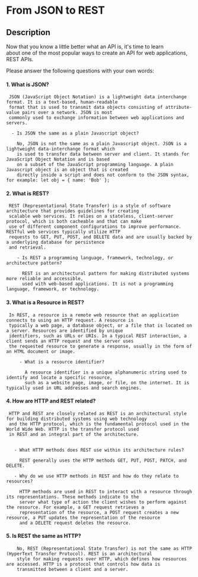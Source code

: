 # From JSON to REST

## Description

Now that you know a little better what an API is, it's time to learn  
about one of the most popular ways to create an API for web applications, REST APIs.

Please answer the following questions with your own words:

#### 1. What is JSON?
    
     JSON (JavaScript Object Notation) is a lightweight data interchange format. It is a text-based, human-readable 
     format that is used to transmit data objects consisting of attribute-value pairs over a network. JSON is most 
     commonly used to exchange information between web applications and servers.
    
      - Is JSON the same as a plain Javascript object?
        
        No, JSON is not the same as a plain Javascript object. JSON is a lightweight data-interchange format which 
        is used to transfer data between server and client. It stands for JavaScript Object Notation and is based 
        on a subset of the JavaScript programming language. A plain Javascript object is an object that is created 
        directly inside a script and does not conform to the JSON syntax, for example: let obj = { name: 'Bob' };

     
#### 2. What is REST?

     REST (Representational State Transfer) is a style of software architecture that provides guidelines for creating
     scalable web services. It relies on a stateless, client-server protocol, which is both cacheable and that can make
     use of different component configurations to improve performance. RESTful web services typically utilize HTTP 
     requests to GET, PUT, POST, and DELETE data and are usually backed by a underlying database for persistence 
     and retrieval.

        - Is REST a programming language, framework, technology, or architecture pattern?
        
          REST is an architectural pattern for making distributed systems more reliable and accessible,
          used with web-based applications. It is not a programming language, framework, or technology.

   
#### 3. What is a Resource in REST?

     In REST, a resource is a remote web resource that an application connects to using an HTTP request. A resource is 
     typically a web page, a database object, or a file that is located on a server. Resources are identified by unique 
     identifiers, such as URLs or URIs. In a typical REST interaction, a client sends an HTTP request and the server uses 
     the requested resource to generate a response, usually in the form of an HTML document or image.

         - What is a resource identifier?
         
           A resource identifier is a unique alphanumeric string used to identify and locate a specific resource, 
           such as a website page, image, or file, on the internet. It is typically used in URL addresses and search engines.

   
#### 4. How are HTTP and REST related?

     HTTP and REST are closely related as REST is an architectural style for building distributed systems using web technology 
     and the HTTP protocol, which is the fundamental protocol used in the World Wide Web. HTTP is the transfer protocol used
     in REST and an integral part of the architecture.


       - What HTTP methods does REST use within its architecture rules?
      
         REST generally uses the HTTP methods GET, PUT, POST, PATCH, and DELETE.

       - Why do we use HTTP methods in REST and how do they relate to resources?
         
         HTTP methods are used in REST to interact with a resource through its representations. These methods indicate to the
         server what type of action the client wishes to perform against the resource. For example, a GET request retrieves a
         representation of the resource, a POST request creates a new resource, a PUT updates the representation of the resource 
         and a DELETE request deletes the resource.

   
#### 5. Is REST the same as HTTP?

        No, REST (Representational State Transfer) is not the same as HTTP (HyperText Transfer Protocol). REST is an architectural
        style for making requests over HTTP, which defines how resources are accessed. HTTP is a protocol that controls how data is 
        transmitted between a client and a server.

